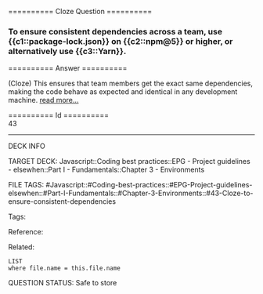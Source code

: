 ========== Cloze Question ==========

###  To ensure consistent dependencies across a team, use {{c1::package-lock.json}} on {{c2::npm@5}} or higher, or alternatively use {{c3::Yarn}}.  

========== Answer ==========  

(Cloze) This ensures that team members get the exact same dependencies, making the code behave as expected and identical in any development machine. [read more...](https://kostasbariotis.com/consistent-dependencies-across-teams/)

========== Id ==========  
43

---

DECK INFO

TARGET DECK: Javascript::Coding best practices::EPG - Project guidelines - elsewhen::Part I - Fundamentals::Chapter 3 - Environments

FILE TAGS: #Javascript::#Coding-best-practices::#EPG-Project-guidelines-elsewhen::#Part-I-Fundamentals::#Chapter-3-Environments::#43-Cloze-to-ensure-consistent-dependencies

Tags:

Reference:

Related:

```dataview
LIST
where file.name = this.file.name
````
QUESTION STATUS: Safe to store
